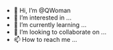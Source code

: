 - 👋 Hi, I’m @QWoman
- 👀 I’m interested in ...
- 🌱 I’m currently learning ...
- 💞️ I’m looking to collaborate on ...
- 📫 How to reach me ...

<!---
QWoman/QWoman is a ✨ special ✨ repository because its `README.md` (this file) appears on your GitHub profile.
You can click the Preview link to take a look at your changes.
--->
